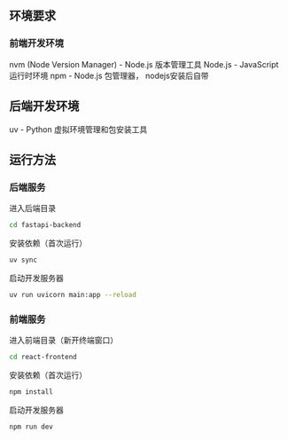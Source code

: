 ## 环境要求

### 前端开发环境
nvm (Node Version Manager) - Node.js 版本管理工具
Node.js - JavaScript 运行时环境
npm - Node.js 包管理器， nodejs安装后自带

## 后端开发环境
uv - Python 虚拟环境管理和包安装工具



## 运行方法

### 后端服务

进入后端目录
```bash
cd fastapi-backend
```

安装依赖（首次运行）
```bash
uv sync
```

启动开发服务器
```bash
uv run uvicorn main:app --reload
```

### 前端服务
进入前端目录（新开终端窗口）
```bash
cd react-frontend 
```

安装依赖（首次运行）
```bash
npm install
```

启动开发服务器
```bash
npm run dev
```